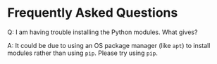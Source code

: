 # Frequently Asked Questions

Q: I am having trouble installing the Python modules. What gives?

A: It could be due to using an OS package manager (like `apt`) to install
modules rather than using `pip`. Please try using `pip`.
